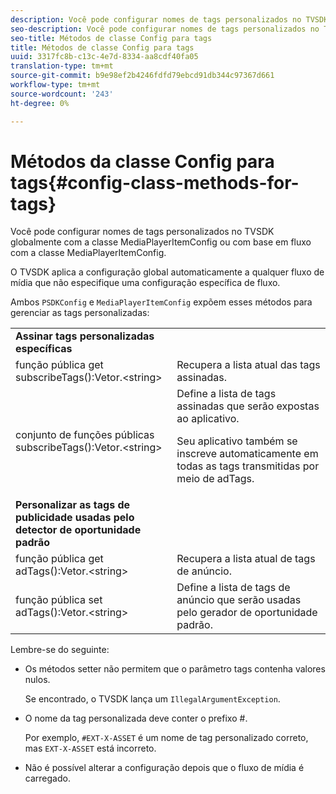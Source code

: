 ```yaml
---
description: Você pode configurar nomes de tags personalizados no TVSDK globalmente com a classe MediaPlayerItemConfig ou com base em fluxo com a classe MediaPlayerItemConfig.
seo-description: Você pode configurar nomes de tags personalizados no TVSDK globalmente com a classe MediaPlayerItemConfig ou com base em fluxo com a classe MediaPlayerItemConfig.
seo-title: Métodos de classe Config para tags
title: Métodos de classe Config para tags
uuid: 3317fc8b-c13c-4e7d-8334-aa8cdf40fa05
translation-type: tm+mt
source-git-commit: b9e98ef2b4246fdfd79ebcd91db344c97367d661
workflow-type: tm+mt
source-wordcount: '243'
ht-degree: 0%

---
```



# Métodos da classe Config para tags{#config-class-methods-for-tags}

Você pode configurar nomes de tags personalizados no TVSDK globalmente com a classe MediaPlayerItemConfig ou com base em fluxo com a classe MediaPlayerItemConfig.

O TVSDK aplica a configuração global automaticamente a qualquer fluxo de mídia que não especifique uma configuração específica de fluxo.

Ambos `PSDKConfig` e `MediaPlayerItemConfig` expõem esses métodos para gerenciar as tags personalizadas:

<table id="table_B37A6C75270D47BC99258F2884AD6905"> 
 <tbody> 
  <tr> 
   <td colname="1"><b>Assinar tags personalizadas específicas</b> </td> 
   <td colname="3"> </td>
  </tr> 
  <tr> 
   <td colname="col1"><span class="codeph"> função pública get subscribeTags():Vetor.&lt;string&gt;</span> </td> 
   <td colname="col2"> Recupera a lista atual das tags assinadas. </td> 
  </tr> 
  <tr> 
   <td colname="col1"><span class="codeph"> conjunto de funções públicas subscribeTags():Vetor.&lt;string&gt;</span> </td> 
   <td colname="col2">Define a lista de tags assinadas que serão expostas ao aplicativo. <p>Seu aplicativo também se inscreve automaticamente em todas as tags transmitidas por meio de <span class="codeph"> adTags</span>. </p> </td> 
  </tr> 
  <tr> 
   <td colname="1"><b>Personalizar as tags de publicidade usadas pelo detector de oportunidade padrão  </b> </td> 
   <td colname="3"> </td>
  </tr> 
  <tr> 
   <td colname="col1"><span class="codeph"> função pública get adTags():Vetor.&lt;string&gt;</span> </td> 
   <td colname="col2"> Recupera a lista atual de tags de anúncio. </td> 
  </tr> 
  <tr> 
   <td colname="col1"><span class="codeph"> função pública set adTags():Vetor.&lt;string&gt;</span> </td> 
   <td colname="col2"> Define a lista de tags de anúncio que serão usadas pelo gerador de oportunidade padrão. </td> 
  </tr> 
 </tbody> 
</table>

Lembre-se do seguinte:

* Os métodos setter não permitem que o parâmetro tags contenha valores nulos.

   Se encontrado, o TVSDK lança um `IllegalArgumentException`.
* O nome da tag personalizada deve conter o prefixo #.

   Por exemplo, `#EXT-X-ASSET` é um nome de tag personalizado correto, mas `EXT-X-ASSET` está incorreto.
* Não é possível alterar a configuração depois que o fluxo de mídia é carregado.

